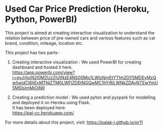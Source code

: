 # Used Car Price Prediction (Heroku, Python, PowerBI)

This project is aimed at creating interactive visualization to understand the relation between price of pre-owned cars and various features such as car brand, condition, mileage, location etc. <br>

This project has two parts- <br>
1) Creating interactive visualization : We used PowerBI for creating dashboard and hosted it here. <br>
https://app.powerbi.com/view?r=eyJrIjoiN2I0M2UzZjUtNzE4NS00Mjc1LWIzNmEtYThhZGY5MDEyMzQwIiwidCI6IjExMTNiZTM0LWFlZDEtNGQwMC1hYjRiLWNkZDAyNTEwYmU5MSIsImMiOjN9  <br>

2) Creating a prediction model : We used pyton and pyspark for modelling and deployed it on Heroku using Flask. <br>
It has been deployed here: <br>
https://pal-cc.herokuapp.com/


For more details about this project, visit: https://palak-j.github.io/pr11  <br>
